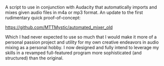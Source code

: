 A script to use in conjunction with Audacity that automatically imports and mixes given audio files in m4a or mp3 format. An update to the first rudimentary quick proof-of-concept:

https://github.com/MTTMystic/automated_mixer_old

Which I had never expected to use so much that I would make it more of a personal passion project and utility for my own creative endeavors in audio mixing as a personal hobby. I now designed and fully intend to leverage my skills in a revamped full-featured program more sophisticated (and structured) than the original.
